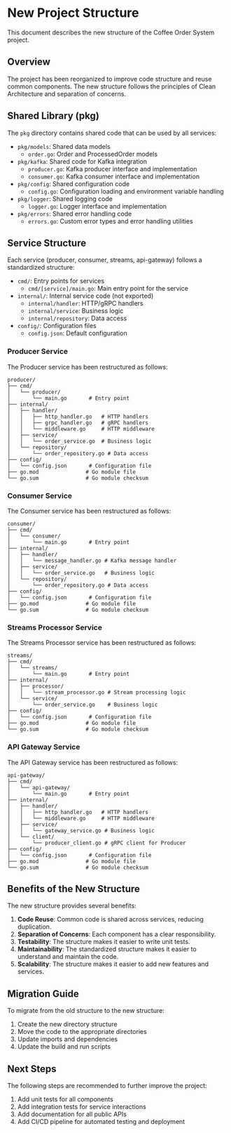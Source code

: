 # New Project Structure

This document describes the new structure of the Coffee Order System project.

## Overview

The project has been reorganized to improve code structure and reuse common components. The new structure follows the principles of Clean Architecture and separation of concerns.

## Shared Library (pkg)

The `pkg` directory contains shared code that can be used by all services:

- `pkg/models`: Shared data models
  - `order.go`: Order and ProcessedOrder models
- `pkg/kafka`: Shared code for Kafka integration
  - `producer.go`: Kafka producer interface and implementation
  - `consumer.go`: Kafka consumer interface and implementation
- `pkg/config`: Shared configuration code
  - `config.go`: Configuration loading and environment variable handling
- `pkg/logger`: Shared logging code
  - `logger.go`: Logger interface and implementation
- `pkg/errors`: Shared error handling code
  - `errors.go`: Custom error types and error handling utilities

## Service Structure

Each service (producer, consumer, streams, api-gateway) follows a standardized structure:

- `cmd/`: Entry points for services
  - `cmd/[service]/main.go`: Main entry point for the service
- `internal/`: Internal service code (not exported)
  - `internal/handler`: HTTP/gRPC handlers
  - `internal/service`: Business logic
  - `internal/repository`: Data access
- `config/`: Configuration files
  - `config.json`: Default configuration

### Producer Service

The Producer service has been restructured as follows:

```
producer/
├── cmd/
│   └── producer/
│       └── main.go       # Entry point
├── internal/
│   ├── handler/
│   │   ├── http_handler.go   # HTTP handlers
│   │   ├── grpc_handler.go   # gRPC handlers
│   │   └── middleware.go     # HTTP middleware
│   ├── service/
│   │   └── order_service.go  # Business logic
│   └── repository/
│       └── order_repository.go # Data access
├── config/
│   └── config.json       # Configuration file
├── go.mod               # Go module file
└── go.sum               # Go module checksum
```

### Consumer Service

The Consumer service has been restructured as follows:

```
consumer/
├── cmd/
│   └── consumer/
│       └── main.go       # Entry point
├── internal/
│   ├── handler/
│   │   └── message_handler.go # Kafka message handler
│   ├── service/
│   │   └── order_service.go   # Business logic
│   └── repository/
│       └── order_repository.go # Data access
├── config/
│   └── config.json       # Configuration file
├── go.mod               # Go module file
└── go.sum               # Go module checksum
```

### Streams Processor Service

The Streams Processor service has been restructured as follows:

```
streams/
├── cmd/
│   └── streams/
│       └── main.go       # Entry point
├── internal/
│   ├── processor/
│   │   └── stream_processor.go # Stream processing logic
│   └── service/
│       └── order_service.go    # Business logic
├── config/
│   └── config.json       # Configuration file
├── go.mod               # Go module file
└── go.sum               # Go module checksum
```

### API Gateway Service

The API Gateway service has been restructured as follows:

```
api-gateway/
├── cmd/
│   └── api-gateway/
│       └── main.go       # Entry point
├── internal/
│   ├── handler/
│   │   ├── http_handler.go   # HTTP handlers
│   │   └── middleware.go     # HTTP middleware
│   ├── service/
│   │   └── gateway_service.go # Business logic
│   └── client/
│       └── producer_client.go # gRPC client for Producer
├── config/
│   └── config.json       # Configuration file
├── go.mod               # Go module file
└── go.sum               # Go module checksum
```

## Benefits of the New Structure

The new structure provides several benefits:

1. **Code Reuse**: Common code is shared across services, reducing duplication.
2. **Separation of Concerns**: Each component has a clear responsibility.
3. **Testability**: The structure makes it easier to write unit tests.
4. **Maintainability**: The standardized structure makes it easier to understand and maintain the code.
5. **Scalability**: The structure makes it easier to add new features and services.

## Migration Guide

To migrate from the old structure to the new structure:

1. Create the new directory structure
2. Move the code to the appropriate directories
3. Update imports and dependencies
4. Update the build and run scripts

## Next Steps

The following steps are recommended to further improve the project:

1. Add unit tests for all components
2. Add integration tests for service interactions
3. Add documentation for all public APIs
4. Add CI/CD pipeline for automated testing and deployment
